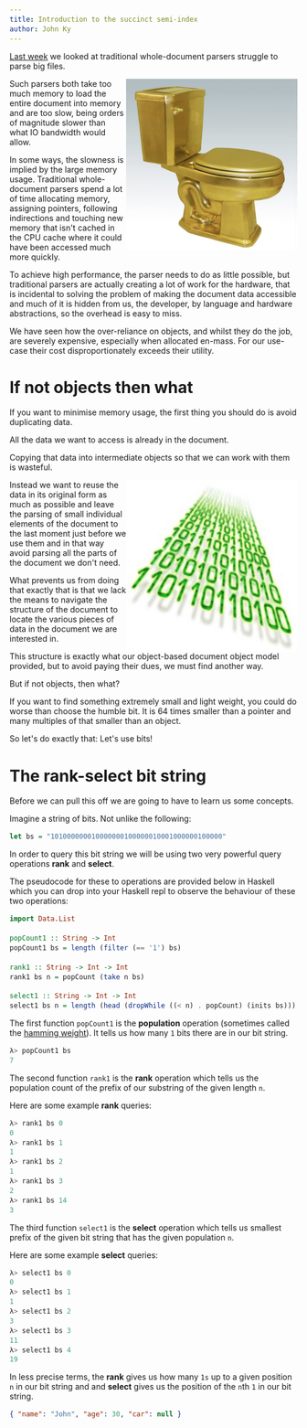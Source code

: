 ```yaml
---
title: Introduction to the succinct semi-index
author: John Ky
---
```


[Last week](../posts/2018-07-25-problem-of-parsing-large-datasets.html) we
looked at traditional whole-document parsers struggle to parse
big files.

<img style="float: right; height: 300px; width: 300px;" src="/images/golden-toilet.png">
Such parsers both take too much memory to load the entire document into
memory and are too slow, being orders of magnitude slower than what IO
bandwidth would allow.

In some ways, the slowness is implied by the large memory usage. Traditional
whole-document parsers spend a lot of time allocating memory, assigning
pointers, following indirections and touching new memory that isn't cached
in the CPU cache where it could have been accessed much more quickly.

To achieve high performance, the parser needs to do as little possible, but
traditional parsers are actually creating a lot of work for the hardware,
that is incidental to solving the problem of making the document data accessible
and much of it is hidden from us, the developer, by language and hardware
abstractions, so the overhead is easy to miss.

We have seen how the over-reliance on objects, and whilst they do the job,
are severely expensive, especially when allocated en-mass.  For our use-case
their cost disproportionately exceeds their utility.

# If not objects then what

If you want to minimise memory usage, the first thing you should do is avoid
duplicating data.

All the data we want to access is already in the document.

Copying that data into intermediate objects so that we can work with them
is wasteful.

<img style="float: right; height: 300px; width: 300px;" src="/images/bits-in-perspective.jpg">
Instead we want to reuse the data in its original form as much as possible
and leave the parsing of small individual elements of the document to
the last moment just before we use them and in that way avoid parsing all
the parts of the document we don't need.

What prevents us from doing that exactly that is that we lack the means
to navigate the structure of the document to locate the various pieces
of data in the document we are interested in.

This structure is exactly what our object-based document object model
provided, but to avoid paying their dues, we must find another way.

But if not objects, then what?

If you want to find something extremely small and light weight, you could do
worse than choose the humble bit.  It is 64 times smaller than a pointer
and many multiples of that smaller than an object.

So let's do exactly that: Let's use bits!

# The rank-select bit string

Before we can pull this off we are going to have to learn us some concepts.

Imagine a string of bits.  Not unlike the following:

```haskell
let bs = "101000000010000000100000010001000000100000"
```

In order to query this bit string we will be using two very powerful
query operations **rank** and **select**.

The pseudocode for these to operations are provided below in Haskell which
you can drop into your Haskell repl to observe the behaviour of these two
operations:

```haskell
import Data.List

popCount1 :: String -> Int
popCount1 bs = length (filter (== '1') bs)

rank1 :: String -> Int -> Int
rank1 bs n = popCount (take n bs)

select1 :: String -> Int -> Int
select1 bs n = length (head (dropWhile ((< n) . popCount) (inits bs)))
```

The first function `popCount1` is the **population** operation (sometimes called the
[hamming weight](https://en.wikipedia.org/wiki/Hamming_weight)).
It tells us how many `1` bits there are in our bit string.

```haskell
λ> popCount1 bs
7
```

The second function `rank1` is the **rank** operation which tells us the population count of
the prefix of our substring of the given length `n`.

Here are some example **rank** queries:

```haskell
λ> rank1 bs 0
0
λ> rank1 bs 1
1
λ> rank1 bs 2
1
λ> rank1 bs 3
2
λ> rank1 bs 14
3
```

The third function `select1` is the **select** operation which tells us smallest prefix of the given
bit string that has the given population `n`.

Here are some example **select** queries:

```haskell
λ> select1 bs 0
0
λ> select1 bs 1
1
λ> select1 bs 2
3
λ> select1 bs 3
11
λ> select1 bs 4
19
```

In less precise terms, the **rank** gives us how many `1s` up to a given position `n`
in our bit string and and **select** gives us the position of the `n`th `1` in our
bit string.

```json
{ "name": "John", "age": 30, "car": null }
```
